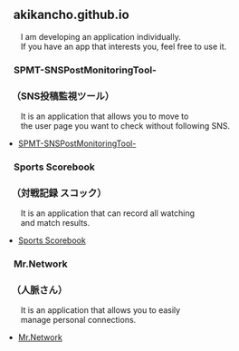 ## &nbsp;&nbsp;&nbsp;akikancho.github.io

&ensp;&ensp;&ensp;&ensp;I am developing an application individually.  
&ensp;&ensp;&ensp;&ensp;If you have an app that interests you, feel free to use it.

### &nbsp;&nbsp;&nbsp;&nbsp;SPMT-SNSPostMonitoringTool-
### &nbsp;&nbsp;&nbsp;（SNS投稿監視ツール）

&ensp;&ensp;&ensp;&ensp;It is an application that allows you to move to  
&ensp;&ensp;&ensp;&ensp;the user page you want to check without following SNS.  

*   [SPMT-SNSPostMonitoringTool-](https://itunes.apple.com/jp/app/id1582735087?mt=8)

### &nbsp;&nbsp;&nbsp;&nbsp;Sports Scorebook
### &nbsp;&nbsp;&nbsp;（対戦記録 スコック）

&ensp;&ensp;&ensp;&ensp;It is an application that can record all watching  
&ensp;&ensp;&ensp;&ensp;and match results.

*   [Sports Scorebook](https://itunes.apple.com/jp/app/id1606615459?mt=8)

### &nbsp;&nbsp;&nbsp;&nbsp;Mr.Network
### &nbsp;&nbsp;&nbsp;（人脈さん）

&ensp;&ensp;&ensp;&ensp;It is an application that allows you to easily  
&ensp;&ensp;&ensp;&ensp;manage personal connections.

*   [Mr.Network](https://itunes.apple.com/jp/app/id1621511716?mt=8)
